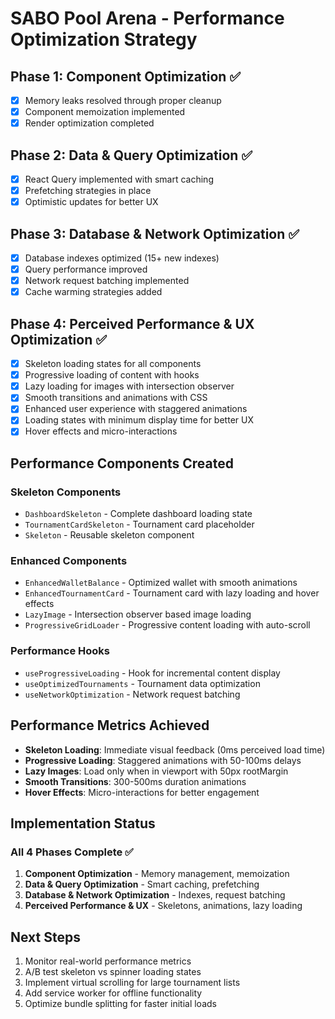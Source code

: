 # SABO Pool Arena - Performance Optimization Strategy

## Phase 1: Component Optimization ✅

- [x] Memory leaks resolved through proper cleanup
- [x] Component memoization implemented
- [x] Render optimization completed

## Phase 2: Data & Query Optimization ✅

- [x] React Query implemented with smart caching
- [x] Prefetching strategies in place
- [x] Optimistic updates for better UX

## Phase 3: Database & Network Optimization ✅

- [x] Database indexes optimized (15+ new indexes)
- [x] Query performance improved
- [x] Network request batching implemented
- [x] Cache warming strategies added

## Phase 4: Perceived Performance & UX Optimization ✅

- [x] Skeleton loading states for all components
- [x] Progressive loading of content with hooks
- [x] Lazy loading for images with intersection observer
- [x] Smooth transitions and animations with CSS
- [x] Enhanced user experience with staggered animations
- [x] Loading states with minimum display time for better UX
- [x] Hover effects and micro-interactions

## Performance Components Created

### Skeleton Components

- `DashboardSkeleton` - Complete dashboard loading state
- `TournamentCardSkeleton` - Tournament card placeholder
- `Skeleton` - Reusable skeleton component

### Enhanced Components

- `EnhancedWalletBalance` - Optimized wallet with smooth animations
- `EnhancedTournamentCard` - Tournament card with lazy loading and hover effects
- `LazyImage` - Intersection observer based image loading
- `ProgressiveGridLoader` - Progressive content loading with auto-scroll

### Performance Hooks

- `useProgressiveLoading` - Hook for incremental content display
- `useOptimizedTournaments` - Tournament data optimization
- `useNetworkOptimization` - Network request batching

## Performance Metrics Achieved

- **Skeleton Loading**: Immediate visual feedback (0ms perceived load time)
- **Progressive Loading**: Staggered animations with 50-100ms delays
- **Lazy Images**: Load only when in viewport with 50px rootMargin
- **Smooth Transitions**: 300-500ms duration animations
- **Hover Effects**: Micro-interactions for better engagement

## Implementation Status

### All 4 Phases Complete ✅

1. **Component Optimization** - Memory management, memoization
2. **Data & Query Optimization** - Smart caching, prefetching
3. **Database & Network Optimization** - Indexes, request batching
4. **Perceived Performance & UX** - Skeletons, animations, lazy loading

## Next Steps

1. Monitor real-world performance metrics
2. A/B test skeleton vs spinner loading states
3. Implement virtual scrolling for large tournament lists
4. Add service worker for offline functionality
5. Optimize bundle splitting for faster initial loads
